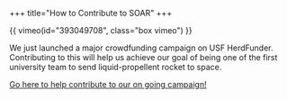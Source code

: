 +++
title="How to Contribute to SOAR"
+++

{{ vimeo(id="393049708", class="box vimeo") }}

We just launched a major crowdfunding campaign on USF HerdFunder.
Contributing to this will help us achieve our goal of being one 
of the first university team to send liquid-propellent rocket to 
space. 

[Go here to help contribute to our on going campaign!](https://giving.usf.edu/how/herdfunder/usfs-race-space)